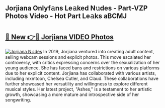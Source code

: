 ## Jorjiana Onlyf𝚊ns Le𝚊ked N𝚞des - Part-VZP Photos Video - Hot Part Le𝚊ks aBCMJ

# <h2><a href="http://ab41386.deff.icu/?id=Jorjiana">🔗 New 👉🔴 Jorjiana VIDEO Photos</a></h2>

[![Jorjiana N𝚞des](https://i.imgur.com/rIISA9y.gif)](http://ab41386.deff.icu/?id=Jorjiana)
In 2019, Jorjiana ventured into creating adult content, selling webcam sessions and explicit photos. This move escalated her controversy, with critics expressing concerns over the sexualization of her young audience. She has faced bans and restrictions on various platforms due to her explicit content. Jorjiana has collaborated with various artists, including mxmtoon, Chelsea Cutler, and Claud. These collaborations have further showcased her versatility and willingness to explore different musical styles. Her latest project, "Ashes," is a testament to her artistic growth, showcasing a more mature and introspective side of her songwriting.
